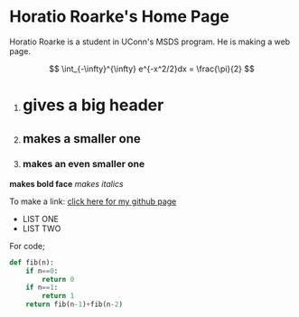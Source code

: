 # Horatio Roarke's Home Page

Horatio Roarke is a student in UConn's MSDS program. 
He is making a web page. 


$$
\int_{-\infty}^{\infty} e^{-x^2/2}dx = \frac{\pi}{2}
$$

1. # gives a big header
2. ## makes a smaller one
3. ### makes an even smaller one


**makes bold face**
*makes italics*

To make a link:
[click here for my github page](https://jeremy9959.net)

* LIST ONE
* LIST TWO

For code;
```python
def fib(n):
    if n==0:
        return 0
    if n==1:
        return 1
    return fib(n-1)+fib(n-2)
```


